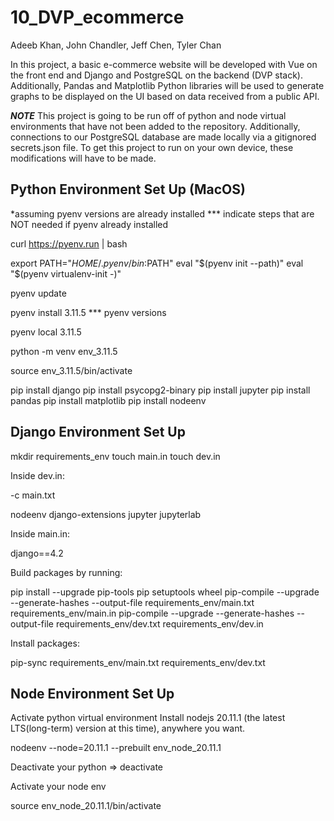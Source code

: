 # 10_DVP_ecommerce
Adeeb Khan, John Chandler, Jeff Chen, Tyler Chan 

In this project, a basic e-commerce website will be developed with Vue on the front end and Django and PostgreSQL on the backend (DVP stack). Additionally, Pandas and Matplotlib Python libraries will be used to generate graphs to be displayed on the UI based on data received from a public API.  

***NOTE***
This project is going to be run off of python and node virtual environments that have not been added to the repository. Additionally, connections to our PostgreSQL database are made locally via a gitignored secrets.json file. To get this project to run on your own device, these modifications will have to be made. 

## Python Environment Set Up (MacOS)

*assuming pyenv versions are already installed 
*** indicate steps that are NOT needed if pyenv already installed

curl https://pyenv.run | bash

export PATH="$HOME/.pyenv/bin:$PATH"
eval "$(pyenv init --path)"
eval "$(pyenv virtualenv-init -)"

pyenv update

pyenv install 3.11.5    ***
pyenv versions

pyenv local 3.11.5

python -m venv env_3.11.5

source env_3.11.5/bin/activate

pip install django
pip install psycopg2-binary
pip install jupyter 
pip install pandas
pip install matplotlib
pip install nodeenv

## **Django Environment Set Up**
mkdir requirements_env
touch main.in
touch dev.in

Inside dev.in: 

-c main.txt

nodeenv
django-extensions
jupyter
jupyterlab

Inside main.in:

django==4.2

Build packages by running:

pip install --upgrade pip-tools pip setuptools wheel
pip-compile --upgrade --generate-hashes --output-file requirements_env/main.txt requirements_env/main.in
pip-compile --upgrade --generate-hashes --output-file requirements_env/dev.txt requirements_env/dev.in 

Install packages:

pip-sync requirements_env/main.txt requirements_env/dev.txt

## Node Environment Set Up

Activate python virtual environment
Install nodejs 20.11.1 (the latest LTS(long-term) version at this time), anywhere you want.

nodeenv --node=20.11.1 --prebuilt env_node_20.11.1

Deactivate your python => deactivate

Activate your node env

source env_node_20.11.1/bin/activate

